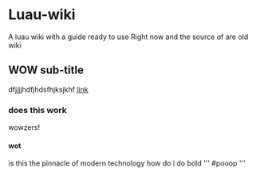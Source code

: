 # Luau-wiki
A luau wiki with a guide ready to use Right now and the source of are old wiki
## WOW sub-title
dfjjjjhdfjhdsfhjksjkhf
[link](bully.org)
### does this work
wowzers!
#### wot
is this the pinnacle of modern technology
how do i do <bold>bold</bold>
'''
#pooop
'''

